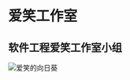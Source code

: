 # 爱笑工作室
## 软件工程爱笑工作室小组

![爱笑的向日葵](http://picm.bbzhi.com/jingxuanbizhi/xiangrikui/xiangrikui_378683_m.jpg)

